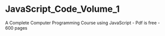 # JavaScript_Code_Volume_1
A Complete Computer Programming Course using JavaScript - Pdf is free - 600 pages
